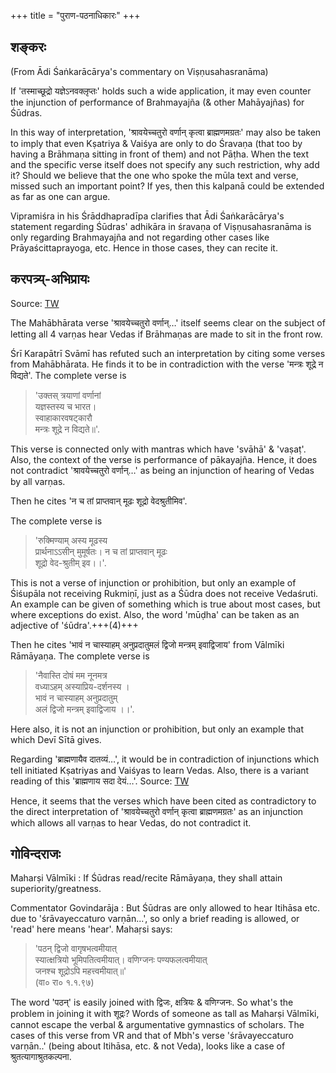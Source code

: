 +++
title = "पुराण-पठनाधिकारः"
+++

## शङ्करः

(From Ādi Śaṅkarācārya's commentary on Viṣṇusahasranāma)

If 'तस्माच्छूद्रो यज्ञेऽनवक्लृप्तः' holds such a wide application, it may even counter the injunction of performance of Brahmayajña (& other Mahāyajñas) for Śūdras. 

In this way of interpretation, 'श्रावयेच्चतुरो वर्णान् कृत्वा ब्राह्मणमग्रतः' may also be taken to imply that even Kṣatriya & Vaiśya are only to do Śravaṇa (that too by having a Brāhmaṇa sitting in front of them) and not Pāṭha. When the text and the specific verse itself does not specify any such restriction, why add it? Should we believe that the one who spoke the mūla text and verse, missed such an important point? If yes, then this kalpanā could be extended as far as one can argue.

Vipramiśra in his Śrāddhapradīpa clarifies that Ādi Śaṅkarācārya's statement regarding Śūdras' adhikāra in śravaṇa of Viṣṇusahasranāma is only regarding Brahmayajña and not regarding other cases like Prāyaścittaprayoga, etc. Hence in those cases, they can recite it.


## करपत्र्य्-अभिप्रायः
Source: [TW](https://threadreaderapp.com/thread/1568085516964474880.html)

The Mahābhārata verse 'श्रावयेच्चतुरो वर्णान्…' itself seems clear on the subject of letting all 4 varṇas hear Vedas if Brāhmaṇas are made to sit in the front row.

Śrī Karapātrī Svāmī has refuted such an interpretation by citing some verses from Mahābhārata. He finds it to be in contradiction with the verse 'मन्त्रः शूद्रे न विद्यते'. The complete verse is

> 'उक्तस् त्रयाणां वर्णानां  
यज्ञस्तस्य च भारत।  
स्वाहाकारवषट्कारौ  
मन्त्रः शूद्रे न विद्यते॥'.

This verse is connected only with mantras which have 'svāhā' & 'vaṣaṭ'. Also, the context of the verse is performance of pākayajña. Hence, it does not contradict 'श्रावयेच्चतुरो वर्णान्…' as being an injunction of hearing of Vedas by all varṇas.

Then he cites 'न च तां प्राप्तवान् मूढः शूद्रो वेदश्रुतीमिव'. 

The complete verse is

> 'रुक्मिण्याम् अस्य मूढस्य  
प्रार्थनाऽऽसीन् मुमूर्षतः।
न च तां प्राप्तवान् मूढः  
शूद्रो वेद-श्रुतीम् इव।।'.

This is not a verse of injunction or prohibition, but only an example of Śiśupāla not receiving Rukmiṇī, just as a Śūdra does not receive Vedaśruti. An example can be given of something which is true about most cases, but where exceptions do exist. Also, the word 'mūḍha' can be taken as an adjective of 'śūdra'.+++(4)+++

Then he cites 'भावं न चास्याहम् अनुप्रदातुमलं द्विजो मन्त्रम् इवाद्विजाय' from Vālmīki Rāmāyaṇa. The complete verse is

> 'नैवास्ति दोषं मम नूनमत्र  
वध्याऽहम् अस्याप्रिय-दर्शनस्य ।  
भावं न चास्याहम् अनुप्रदातुम्  
अलं द्विजो मन्त्रम् इवाद्विजाय ।।'.

Here also, it is not an injunction or prohibition, but only an example that which Devī Sītā gives. 

Regarding 'ब्राह्मणायैव दातव्यं…', it would be in contradiction of injunctions which tell initiated Kṣatriyas and Vaiśyas to learn Vedas. Also, there is a variant reading of this 'ब्राह्मणाय सदा देयं…'. Source: [TW](https://jainqq.org/explore/004323/801)

Hence, it seems that the verses which have been cited as contradictory to the direct interpretation of 'श्रावयेच्चतुरो वर्णान् कृत्वा ब्राह्मणमग्रतः' as an injunction which allows all varṇas to hear Vedas, do not contradict it. 


## गोविन्दराजः
Maharṣi Vālmīki : If Śūdras read/recite Rāmāyaṇa, they shall attain superiority/greatness.

Commentator Govindarāja : But Śūdras are only allowed to hear Itihāsa etc. due to 'śrāvayeccaturo varṇān...', so  only a brief reading is allowed, or 'read' here means 'hear'. Mahaṛsi says: 

> 'पठन् द्विजो वागृषभत्वमीयात्  
स्यात्क्षत्रियो भूमिपतित्वमीयात्।
वणिग्जनः पण्यफलत्वमीयात्  
जनश्च शूद्रोऽपि महत्त्वमीयात्॥'  
> (वा० रा० १.१.९७)

The word 'पठन्' is easily joined with द्विजः, क्षत्रियः & वणिग्जनः. So what's the problem in joining it with शूद्रः? Words of someone as tall as Maharṣi Vālmīki, cannot escape the verbal & argumentative gymnastics of scholars. The cases of this verse from VR and that of  Mbh's verse 'śrāvayeccaturo varṇān..' (being about Itihāsa, etc. & not Veda), looks like a case of श्रुतत्यागाश्रुतकल्पना.
